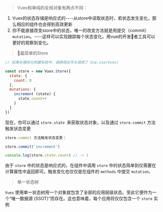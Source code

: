 >Vuex和单纯的全局对象有两点不同：
1. Vuex的状态存储是响应式的----从store中读取状态时，若状态发生变化，那么相应的组件也会得到高效更新
2. 你不能直接改变store中的状态，唯一的改变方法就是用提交（commit）`mutation`。----这样可以实现跟踪每个状态变化。用vue的开发者工具可以更好的观察到变化。

>最简单的Store
```js
// 如果在模块化构建系统中，请确保在开头调用了 Vue.use(Vuex)

const store = new Vuex.Store({
  state: {
    count: 0
  },
  mutations: {
    increment (state) {
      state.count++
    }
  }
})
```
现在，你可以通过 `store.state `来获取状态对象，以及通过 `store.commit` 方法触发状态变更
```js
store.commit 方法触发状态变更：

store.commit('increment')

console.log(store.state.count) // -> 1
```
由于 `store` 中的状态是响应式的，在组件中调用 `store` 中的状态简单到仅需要在计算属性中返回即可。触发变化也仅仅是在组件的 `methods` 中提交 `mutation。`

>单一状态树

 `Vuex` 使用单一状态树用一个对象就包含了全部的应用层级状态。至此它便作为一个“唯一数据源 (SSOT)”而存在。这也意味着，每个应用将仅仅包含一个 `store` 实例